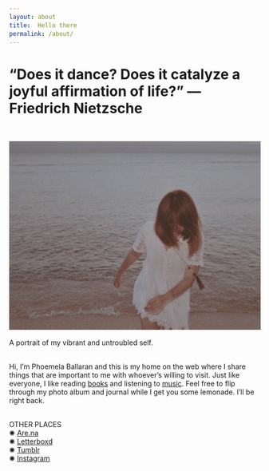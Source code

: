 ```yaml
---
layout: about
title:  Hello there
permalink: /about/
---
```

<h1>“Does it dance? Does it catalyze a joyful affirmation of life?” — Friedrich Nietzsche</h1>
<br>
<p align="center"><img src="https://raw.githubusercontent.com/comoballar/imagedb/main/selfportrait.jpg"/></p>
<figcaption>A portrait of my vibrant and untroubled self.</figcaption>
<br>
<p>Hi, I’m Phoemela Ballaran and this is my home on the web where I share things that are important to me with whoever’s willing to visit.
  Just like everyone, I like reading <a href="https://literal.club/comoballar" target="_blank">books</a> and listening to <a href="https://radio4000.com/comoballar" target="_blank">music</a>.
  Feel free to flip through my photo album and journal while I get you some lemonade. I’ll be right back.</p>
<br>OTHER PLACES 
<br>✺ <a href="https://are.na/phoemela-ballaran" target="_blank">Are.na</a>
<br>✺ <a href="https://letterboxd.com/comoballar/" target="_blank">Letterboxd</a>
<br>✺ <a href="https://comoballar.tumblr.com/" target="_blank">Tumblr</a>
<br>✺ <a href="https://www.instagram.com/comoballar/" target="_blank">Instagram</a>
<br>
<br>
